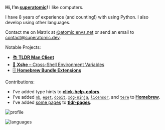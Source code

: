 **Hi, I’m [superatomic]!** I like computers.

I have 8 years of experience (and counting!) with using Python. I also develop using other languages.

Contact me on Matrix at [@atomic:envs.net](https://matrix.to/#/@atomic:envs.net) or send an email to contact@superatomic.dev.

Notable Projects:

- [📚 **TLDR Man Client**][tldr-gh]
- [🐚 **Xshe** – Cross-Shell Environment Variables][xshe-gh]
- [🗄 **Homebrew Bundle Extensions**][bundle-ext]

Contributions:

- I've added type hints to [**click-help-colors**](https://github.com/click-contrib/click-help-colors).
- I've added [`nb`], [`eget`], [`dooit`], [`xdg-ninja`], [`licensor`], and [`tere`] to [**Homebrew**](https://brew.sh).
- I've added [some pages][tldr-pages-added] to [**tldr-pages**](https://github.com/tldr-pages/tldr).

![profile][stat-profile]

![languages][stat-languages]

[`nb`]: https://github.com/xwmx/nb
[`eget`]: https://github.com/zyedidia/eget
[`dooit`]: https://github.com/kraanzu/dooit
[`xdg-ninja`]: https://github.com/b3nj5m1n/xdg-ninja
[`licensor`]: https://github.com/raftario/licensor
[`tere`]: https://github.com/mgunyho/tere

[tldr-pages-added]: https://github.com/tldr-pages/tldr/pulls?q=author%3Asuperatomic+is%3Amerged+add+page

[superatomic]: https://superatomic.dev
[github]: https://github.com/superatomic
[gitlab]: https://gitlab.com/superatomic
[xshe]: https://xshe.superatomic.dev
[tldr-gh]: https://github.com/superatomic/tldr-man-client
[xshe-gh]: https://github.com/superatomic/xshe
[bundle-ext]: https://github.com/superatomic/homebrew-bundle-extensions

[stat-profile]: https://github-readme-stats.vercel.app/api?username=superatomic&theme=calm&border_radius=18&show_icons=true&count_private=true&bg_color=0000&hide_border=true&disable_animations=true&hide_rank=true
[stat-languages]: https://github-readme-stats.vercel.app/api/top-langs?username=superatomic&theme=calm&border_radius=18&layout=compact&bg_color=0000&hide_border=true&langs_count=6
